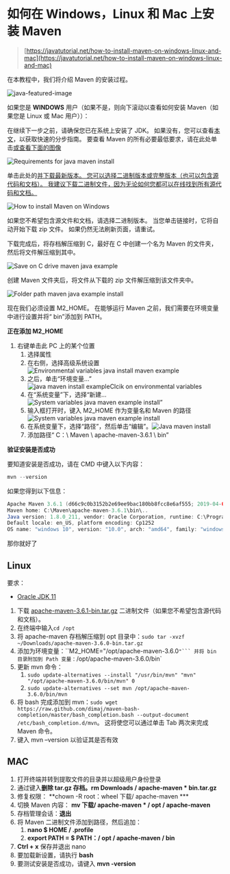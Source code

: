# 如何在 Windows，Linux 和 Mac 上安装 Maven

> [https://javatutorial.net/how-to-install-maven-on-windows-linux-and-mac](https://javatutorial.net/how-to-install-maven-on-windows-linux-and-mac)

在本教程中，我们将介绍 Maven 的安装过程。

![java-featured-image](img/e0db051dedc1179e7424b6d998a6a772.jpg)

如果您是 **WINDOWS** 用户（如果不是，则向下滚动以查看如何安装 Maven（如果您是 Linux 或 Mac 用户））：

在继续下一步之前，请确保您已在系统上安装了 JDK。 如果没有，您可以查看[本文](https://javatutorial.net/install-java-8-jdk-on-ubuntu)，以获取快速的分步指南。 要查看 Maven 的所有必要最低要求，请在此处单击[或查看下面的图像](http://maven.apache.org/download.cgi#Requirements)

![Requirements for java maven install](img/6513ceb11c96ae19c932f03be1c2aed6.jpg)

单击此处的[并下载最新版本。 您可以选择二进制版本或完整版本（也可以包含源代码和文档）。 我建议下载二进制文件，因为无论如何您都可以在线找到所有源代码和文档。](https://maven.apache.org/download.cgi)

![How to install Maven on Windows](img/d287162d5681dc8136ccb49aba719f90.jpg)

如果您不希望包含源文件和文档，请选择二进制版本。 当您单击链接时，它将自动开始下载 zip 文件。 如果仍然无法刷新页面，请重试。

下载完成后，将存档解压缩到 C，最好在 C 中创建一个名为 Maven 的文件夹，然后将文件解压缩到其中。

![Save on C drive maven java example](img/4a85ac314ff6cc7dc74a1b401651fa40.jpg)

创建 Maven 文件夹后，将文件从下载的 zip 文件解压缩到该文件夹​​中。

![Folder path maven java example install](img/467dbd32f1bf73cf7630c031c201c25a.jpg)

现在我们必须设置 M2_HOME。 在能够运行 Maven 之前，我们需要在环境变量中进行设置并将“ bin”添加到 PATH。

**正在添加 M2_HOME**

1.  右键单击此 PC 上的某个位置
    1.  选择属性
    2.  在右侧，选择高级系统设置![Environmental variables java install maven example](img/16631ad8da78b6d1729c990a9bf2d478.jpg)
    3.  之后，单击“环境变量…” ![java maven install exampleClcik on environmental variables](img/83c6e71c9641cd2d4abd92fb377ad193.jpg)
    4.  在“系统变量”下，选择“新建…![System variables java maven example install](img/cca4227e39ca0a157a7518e78d106890.jpg)”
    5.  输入框打开时，键入 M2_HOME 作为变量名和 Maven 的路径![System variables java maven example install](img/2fec3bbca142a4a622f0e68332ea4247.jpg)
    6.  在系统变量下，选择“路径”，然后单击“编辑”。![Java maven install](img/08ca45b46f39b6deb9697b34cb2de797.jpg)
    7.  添加路径“ C：\ Maven \ apache-maven-3.6.1 \ bin”

**验证安装是否成功**

要知道安装是否成功，请在 CMD 中键入以下内容：

```java
mvn --version
```

如果您得到以下信息：

```java
Apache Maven 3.6.1 (d66c9c0b3152b2e69ee9bac180bb8fcc8e6af555; 2019-04-04T20:00:29+01:00)
Maven home: C:\Maven\apache-maven-3.6.1\bin\..
Java version: 1.8.0_211, vendor: Oracle Corporation, runtime: C:\Program Files\Java\jdk1.8.0_211\jre
Default locale: en_US, platform encoding: Cp1252
OS name: "windows 10", version: "10.0", arch: "amd64", family: "windows"
```

那你就好了

## **Linux**

要求：

*   [Oracle JDK 11](https://www.javahelps.com/2017/09/install-oracle-jdk-9-on-linux.html)

1.  下载 [apache-maven-3.6.1-bin.tar.gz](https://maven.apache.org/download.cgi) 二进制文件（如果您不希望包含源代码和文档）。
2.  在终端中输入`cd /opt`
3.  将 apache-maven 存档解压缩到 opt 目录中：`sudo tar -xvzf ~/Downloads/apache-maven-3.6.0-bin.tar.gz`
4.  添加为环境变量：``M2_HOME="/opt/apache-maven-3.6.0`"``` 并将 bin 目录附加到 Path 变量：`/opt/apache-maven-3.6.0/bin`
5.  更新 mvn 命令：
    1.  `sudo update-alternatives --install "/usr/bin/mvn" "mvn" "/opt/apache-maven-3.6.0/bin/mvn" 0`
    2.  ``sudo update-alternatives --set mvn /opt/apache-maven-3.6.0/bin/mvn``
6.  将 bash 完成添加到 mvn：`sudo wget https://raw.github.com/dimaj/maven-bash-completion/master/bash_completion.bash --output-document /etc/bash_completion.d/mvn`。 这将使您可以通过单击 Tab 两次来完成 Maven 命令。
7.  键入 mvn –version 以验证其是否有效

## **MAC**

1.  打开终端并转到提取文件的目录并以超级用户身份登录
2.  通过键入**删除 tar.gz 存档。rm Downloads / apache-maven * bin.tar.gz**
3.  修复权限： **chown -R root：wheel 下载/ apache-maven ***
4.  切换 Maven 内容： **mv 下载/ apache-maven * / opt / apache-maven**
5.  存档管理会话：**退出**
6.  将 Maven 二进制文件添加到路径，然后追加：
    1.  **nano $ HOME / .profile**
    2.  **export PATH = $ PATH：/ opt / apache-maven / bin**
7.  **Ctrl + x** 保存并退出 nano
8.  要加载新设置，请执行 **bash**
9.  要测试安装是否成功，请键入 **mvn -version**